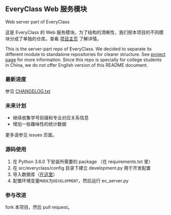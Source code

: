 ## EveryClass Web 服务模块
Web server part of EveryClass

这是 EveryClass 的 Web 服务模块。为了结构的清晰性，我们把本项目的不同模块分成了单独的仓库。查看 [项目主页](https://github.com/fr0der1c/EveryClass) 了解详情。

This is the server-part repo of EveryClass. We decided to separate its different module to standalone repositories for clearer structure. See [project page](https://github.com/fr0der1c/EveryClass) for more information. Since this repo is specially for college students in China, we do not offer English version of this README document.

### 最新进度
参见 [CHANGELOG.txt](https://github.com/fr0der1c/EveryClass-server/blob/master/CHANGELOG.txt)

### 未来计划
- 继续收集学号前缀和专业对应关系信息
- 增加一些趣味性的统计数据

更多请参见 issues 页面。

### 源码使用
1. 在 Python 3.6.0 下安装所需要的 package （在 requirements.txt 里）
2. 在 src/everyclass/config 目录下建立 development.py 用于开发配置
3. 导入数据库（[在这里](https://github.com/fr0der1c/EveryClass-collector/tree/master/sql)）
4. 配置环境变量`MODE`为`DEVELOPMENT`，然后运行 ec_server.py

### 参与改进
fork 本项目，然后 pull request。